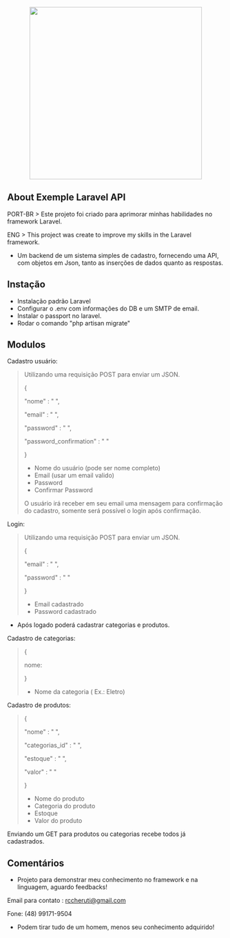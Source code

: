 <p align="center"><img src="https://res.cloudinary.com/dtfbvvkyp/image/upload/v1566331377/laravel-logolockup-cmyk-red.svg" width="400"></p>

## About Exemple Laravel API

PORT-BR > Este projeto foi criado para aprimorar minhas habilidades no framework Laravel.

ENG     > This project was create to improve my skills in the Laravel framework.

- Um backend de um sistema simples de cadastro, fornecendo uma API, com objetos em Json, tanto as inserções de dados quanto as respostas.



## Instação

- Instalação padrão Laravel
- Configurar o .env com informações do DB e um SMTP de email.
- Instalar o passport no laravel.
- Rodar o comando "php artisan migrate"

## Modulos

Cadastro usuário:
> Utilizando uma requisição POST para enviar um JSON.
> 
>{
>
> "nome" : " ",
>
> "email" : " ",
>
> "password" : " ",
>
>  "password_confirmation" : " "
>
>}
>
> - Nome do usuário (pode ser nome completo)
> - Email (usar um email valido)
> - Password
> - Confirmar Password
>
> O usuário irá receber em seu email uma mensagem para confirmação do cadastro,
>somente será possível o login após confirmação.
 
 Login:
> Utilizando uma requisição POST para enviar um JSON.
>
>{
>
> "email" : " ",
>
> "password" : " "
>
>}
>
> - Email cadastrado
> - Password cadastrado

- Após logado poderá cadastrar categorias e produtos.

 Cadastro de categorias:
 
>
>{
>
>nome:
>
>}
> - Nome da categoria ( Ex.: Eletro)

 Cadastro de produtos:
 
>
>{
>
>"nome" : " ",
>
> "categorias_id" : " ",
>
>"estoque" : " ",
>
>"valor" : " "
>
>}
>
> - Nome do produto
> - Categoria do produto
> - Estoque
> - Valor do produto

Enviando um GET para produtos ou categorias recebe todos já cadastrados.

## Comentários

* Projeto para demonstrar meu conhecimento no framework e na linguagem, aguardo feedbacks!

Email para contato : rccheruti@gmail.com

Fone: (48) 99171-9504

- Podem tirar tudo de um homem, menos seu conhecimento adquirido!
 
